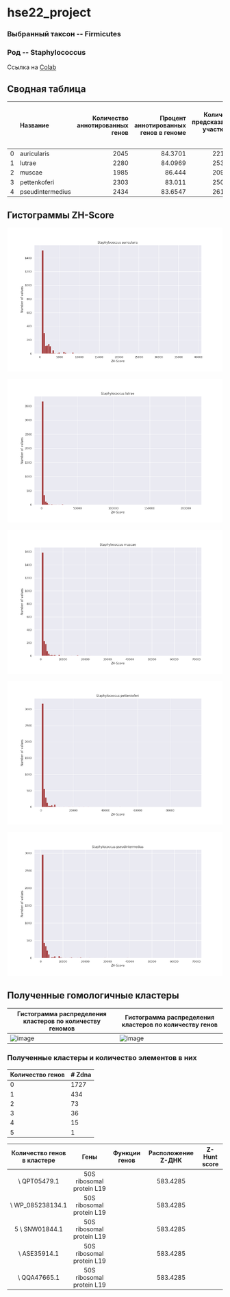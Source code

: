 # hse22_project

### Выбранный таксон -- Firmicutes
### Род -- Staphylococcus

Ссылка на [Colab](https://colab.research.google.com/drive/1KvwGpGeUnkofNStrHkD7mnYE-YJotDiY?usp=sharing)

## Сводная таблица

|    | Название         |   Количество аннотированных генов |   Процент аннотированных генов в геноме |   Количество предсказанных участков Z-DNA |   Количество предсказанных участков Z-DNA с zh_score > 500 |   Общая длина участков с zh_score > 500 |
|---:|:-----------------|----------------------------------:|----------------------------------------:|------------------------------------------:|-----------------------------------------------------------:|----------------------------------------:|
|  0 | auricularis      |                              2045 |                                 84.3701 |                                   2216575 |                                                       2508 |                                   25202 |
|  1 | lutrae           |                              2280 |                                 84.0969 |                                   2533115 |                                                       4303 |                                   43046 |
|  2 | muscae           |                              1985 |                                 86.444  |                                   2095116 |                                                       2208 |                                   22504 |
|  3 | pettenkoferi     |                              2303 |                                 83.011  |                                   2502360 |                                                       4445 |                                   44090 |
|  4 | pseudintermedius |                              2434 |                                 83.6547 |                                   2610514 |                                                       4306 |                                   42932 |

## Гистограммы ZH-Score

![image](pics/auricularis.png)

![image](pics/lutrae.png)

![image](pics/muscae.png)

![image](pics/pettenkoferi.png)

![image](pics/pseudintermedius.png)

## Полученные гомологичные кластеры
Гистограмма распределения кластеров по количеству геномов | Гистограмма распределения кластеров по количеству генов
-|-
![image](https://user-images.githubusercontent.com/86663451/173706278-45aab74b-444a-4728-9816-d9e969183924.png) | ![image](https://user-images.githubusercontent.com/86663451/173706308-a380250d-6cc9-42ec-91be-a369fdb2be03.png) 

### Полученные кластеры и количество элементов в них
|  Количество генов  |   # Zdna |
|:---|:---------|
|  0 |     1727 |
|  1 |      434 |
|  2 |       73 |
|  3 |       36 |
|  4 |       15 |
|  5 |        1 |

| Количество генов в кластере | Гены | Функции генов | Расположение Z-ДНК | Z-Hunt score |
|:---------------------------:|:----:|:-------------:|:------------------:|:------------:|
|  \ QPT05479.1 | 50S ribosomal protein L19 | | 583.4285 |
|  \ WP_085238134.1 | 50S ribosomal protein L19 | | 583.4285 |
| 5 \ SNW01844.1 | 50S ribosomal protein L19 | | 583.4285 |
|  \ ASE35914.1 | 50S ribosomal protein L19 | | 583.4285 |
|  \ QQA47665.1 | 50S ribosomal protein L19 | | 583.4285 |



